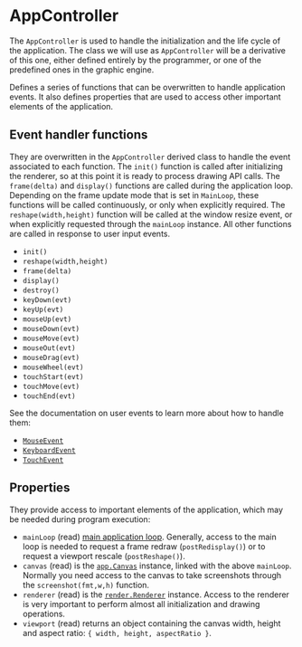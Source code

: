 # AppController

The `AppController` is used to handle the initialization and the life cycle of the application. The class we will use as `AppController` will be a derivative of this one, either defined entirely by the programmer, or one of the predefined ones in the graphic engine.

Defines a series of functions that can be overwritten to handle application events. It also defines properties that are used to access other important elements of the application.

## Event handler functions

They are overwritten in the `AppController` derived class to handle the event associated to each function. The `init()` function is called after initializing the renderer, so at this point it is ready to process drawing API calls. The `frame(delta)` and `display()` functions are called during the application loop. Depending on the frame update mode that is set in `MainLoop`, these functions will be called continuously, or only when explicitly required. The `reshape(width,height)` function will be called at the window resize event, or when explicitly requested through the `mainLoop` instance. All other functions are called in response to user input events.

- `init()`
- `reshape(width,height)`
- `frame(delta)`
- `display()`
- `destroy()`
- `keyDown(evt)`
- `keyUp(evt)`
- `mouseUp(evt)`
- `mouseDown(evt)`
- `mouseMove(evt)`
- `mouseOut(evt)`
- `mouseDrag(evt)`
- `mouseWheel(evt)`
- `touchStart(evt)`
- `touchMove(evt)`
- `touchEnd(evt)`

See the documentation on user events to learn more about how to handle them:

- [`MouseEvent`](MouseEvent.md)
- [`KeyboardEvent`](KeyboardEvent.md)
- [`TouchEvent`](TouchEvent.md)

## Properties

They provide access to important elements of the application, which may be needed during program execution:

- `mainLoop` (read) [main application loop](MainLoop.md). Generally, access to the main loop is needed to request a frame redraw (`postRedisplay()`) or to request a viewport rescale (`postReshape()`).
- `canvas` (read) is the [`app.Canvas`](Canvas.md) instance, linked with the above `mainLoop`. Normally you need access to the canvas to take screenshots through the `screenshot(fmt,w,h)` function.
- `renderer` (read) is the [`render.Renderer`](../render/Renderer.md) instance. Access to the renderer is very important to perform almost all initialization and drawing operations.
- `viewport` (read) returns an object containing the canvas width, height and aspect ratio: `{ width, height, aspectRatio }`.


